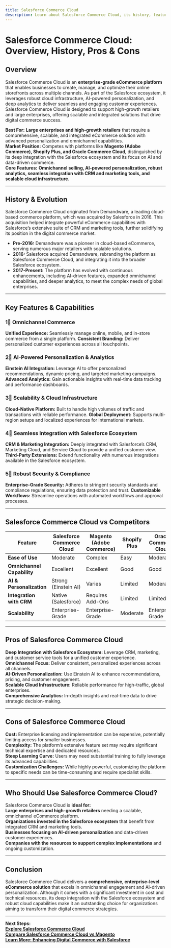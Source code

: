 ```yaml
---
title: Salesforce Commerce Cloud
description: Learn about Salesforce Commerce Cloud, its history, features, and how it compares to other enterprise eCommerce platforms.
---
```


# **Salesforce Commerce Cloud: Overview, History, Pros & Cons**

## **Overview**  
Salesforce Commerce Cloud is an **enterprise-grade eCommerce platform** that enables businesses to create, manage, and optimize their online storefronts across multiple channels. As part of the Salesforce ecosystem, it leverages robust cloud infrastructure, AI-powered personalization, and deep analytics to deliver seamless and engaging customer experiences. Salesforce Commerce Cloud is designed to support high-growth retailers and large enterprises, offering scalable and integrated solutions that drive digital commerce success.

 **Best For:** **Large enterprises and high-growth retailers** that require a comprehensive, scalable, and integrated eCommerce solution with advanced personalization and omnichannel capabilities.  
 **Market Position:** Competes with platforms like **Magento (Adobe Commerce), Shopify Plus, and Oracle Commerce Cloud**, distinguished by its deep integration with the Salesforce ecosystem and its focus on AI and data-driven commerce.  
 **Core Features:** **Omnichannel selling, AI-powered personalization, robust analytics, seamless integration with CRM and marketing tools, and scalable cloud infrastructure.**

---

## **History & Evolution**  
Salesforce Commerce Cloud originated from Demandware, a leading cloud-based commerce platform, which was acquired by Salesforce in 2016. This acquisition helped integrate powerful eCommerce capabilities with Salesforce’s extensive suite of CRM and marketing tools, further solidifying its position in the digital commerce market.

- **Pre-2016:** Demandware was a pioneer in cloud-based eCommerce, serving numerous major retailers with scalable solutions.
- **2016:** Salesforce acquired Demandware, rebranding the platform as Salesforce Commerce Cloud, and integrating it into the broader Salesforce ecosystem.
- **2017-Present:** The platform has evolved with continuous enhancements, including AI-driven features, expanded omnichannel capabilities, and deeper analytics, to meet the complex needs of global enterprises.

---

## **Key Features & Capabilities**

### **1⃣ Omnichannel Commerce**
 **Unified Experience:** Seamlessly manage online, mobile, and in-store commerce from a single platform.
 **Consistent Branding:** Deliver personalized customer experiences across all touchpoints.

### **2⃣ AI-Powered Personalization & Analytics**
 **Einstein AI Integration:** Leverage AI to offer personalized recommendations, dynamic pricing, and targeted marketing campaigns.
 **Advanced Analytics:** Gain actionable insights with real-time data tracking and performance dashboards.

### **3⃣ Scalability & Cloud Infrastructure**
 **Cloud-Native Platform:** Built to handle high volumes of traffic and transactions with reliable performance.
 **Global Deployment:** Supports multi-region setups and localized experiences for international markets.

### **4⃣ Seamless Integration with Salesforce Ecosystem**
 **CRM & Marketing Integration:** Deeply integrated with Salesforce’s CRM, Marketing Cloud, and Service Cloud to provide a unified customer view.
 **Third-Party Extensions:** Extend functionality with numerous integrations available in the Salesforce ecosystem.

### **5⃣ Robust Security & Compliance**
 **Enterprise-Grade Security:** Adheres to stringent security standards and compliance regulations, ensuring data protection and trust.
 **Customizable Workflows:** Streamline operations with automated workflows and approval processes.

---

## **Salesforce Commerce Cloud vs Competitors**

| Feature                       | Salesforce Commerce Cloud | Magento (Adobe Commerce) | Shopify Plus       | Oracle Commerce Cloud |
|-------------------------------|---------------------------|--------------------------|--------------------|-----------------------|
| **Ease of Use**               |  Moderate                |  Complex               |  Easy            |  Moderate            |
| **Omnichannel Capability**    |  Excellent              |  Excellent             |  Good            |  Good               |
| **AI & Personalization**      |  Strong (Einstein AI)   |  Varies                |  Limited         |  Moderate           |
| **Integration with CRM**      |  Native (Salesforce)     |  Requires Add-Ons       |  Limited         |  Limited            |
| **Scalability**               |  Enterprise-Grade       |  Enterprise-Grade      |  Moderate        |  Enterprise-Grade    |

---

## **Pros of Salesforce Commerce Cloud**  
 **Deep Integration with Salesforce Ecosystem:** Leverage CRM, marketing, and customer service tools for a unified customer experience.  
 **Omnichannel Focus:** Deliver consistent, personalized experiences across all channels.  
 **AI-Driven Personalization:** Use Einstein AI to enhance recommendations, pricing, and customer engagement.  
 **Scalable Cloud Infrastructure:** Reliable performance for high-traffic, global enterprises.  
 **Comprehensive Analytics:** In-depth insights and real-time data to drive strategic decision-making.

---

## **Cons of Salesforce Commerce Cloud**  
 **Cost:** Enterprise licensing and implementation can be expensive, potentially limiting access for smaller businesses.  
 **Complexity:** The platform’s extensive feature set may require significant technical expertise and dedicated resources.  
 **Steep Learning Curve:** Users may need substantial training to fully leverage its advanced capabilities.  
 **Customization Challenges:** While highly powerful, customizing the platform to specific needs can be time-consuming and require specialist skills.

---

## **Who Should Use Salesforce Commerce Cloud?**  
Salesforce Commerce Cloud is **ideal for:**  
 **Large enterprises and high-growth retailers** needing a scalable, omnichannel eCommerce platform.  
 **Organizations invested in the Salesforce ecosystem** that benefit from integrated CRM and marketing tools.  
 **Businesses focusing on AI-driven personalization** and data-driven customer experiences.  
 **Companies with the resources to support complex implementations** and ongoing customization.

---

## **Conclusion**  
Salesforce Commerce Cloud delivers a **comprehensive, enterprise-level eCommerce solution** that excels in omnichannel engagement and AI-driven personalization. Although it comes with a significant investment in cost and technical resources, its deep integration with the Salesforce ecosystem and robust cloud capabilities make it an outstanding choice for organizations aiming to transform their digital commerce strategies.

---

 **Next Steps:**  
 **[Explore Salesforce Commerce Cloud](https://www.salesforce.com/products/commerce-cloud/overview/)**  
 **[Compare Salesforce Commerce Cloud vs Magento](#)**  
 **[Learn More: Enhancing Digital Commerce with Salesforce](#)**
